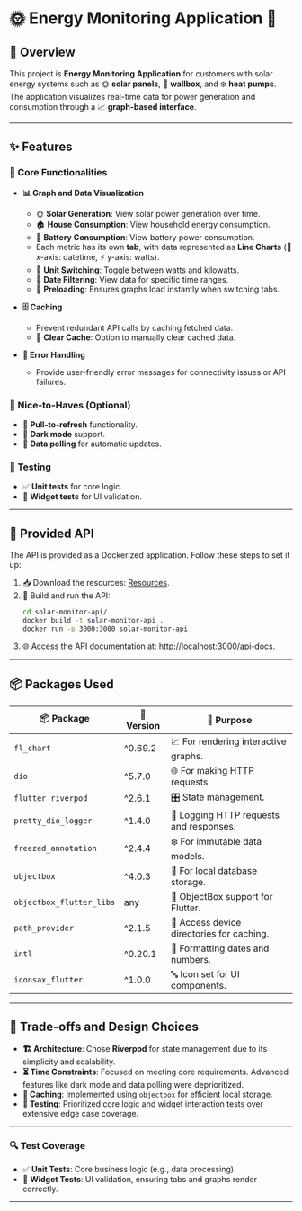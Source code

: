 # 🌞 Energy Monitoring Application 🌟

## 🌟 Overview

This project is **Energy Monitoring Application** for customers with solar energy systems such as 🌞 **solar panels**, 🔌 **wallbox**, and ❄️ **heat pumps**. The application visualizes real-time data for power generation and consumption through a 📈 **graph-based interface**.

---

## ✨ Features

### 🧩 Core Functionalities
- **📊 Graph and Data Visualization**
    - 🌞 **Solar Generation**: View solar power generation over time.
    - 🏠 **House Consumption**: View household energy consumption.
    - 🔋 **Battery Consumption**: View battery power consumption.
    - Each metric has its own **tab**, with data represented as **Line Charts** (📅 x-axis: datetime, ⚡ y-axis: watts).
    - 🔄 **Unit Switching**: Toggle between watts and kilowatts.
    - 📅 **Date Filtering**: View data for specific time ranges.
    - 🚀 **Preloading**: Ensures graphs load instantly when switching tabs.

- **🗄️ Caching**
    - Prevent redundant API calls by caching fetched data.
    - 🧹 **Clear Cache**: Option to manually clear cached data.

- **🚨 Error Handling**
    - Provide user-friendly error messages for connectivity issues or API failures.

### 🎁 Nice-to-Haves (Optional)
- 🔄 **Pull-to-refresh** functionality.
- 🌙 **Dark mode** support.
- 🔄 **Data polling** for automatic updates.

### 🧪 Testing
- ✅ **Unit tests** for core logic.
- 🧩 **Widget tests** for UI validation.

---

## 🔌 Provided API

The API is provided as a Dockerized application. Follow these steps to set it up:

1. 📥 Download the resources: [Resources](https://enpalcorepgtechiv.blob.core.windows.net/tech-interview/flutter/20241029_4a832b05/Take_Home_Challenge_Resources.zip).
2. 🚀 Build and run the API:
   ```bash
   cd solar-monitor-api/
   docker build -t solar-monitor-api .
   docker run -p 3000:3000 solar-monitor-api
   ```
3. 🌐 Access the API documentation at: [http://localhost:3000/api-docs](http://localhost:3000/api-docs).

---

## 📦 Packages Used

| 📦 Package                | 🔢 Version  | 📝 Purpose                                   |
|--------------------------|-------------|---------------------------------------------|
| `fl_chart`               | ^0.69.2    | 📈 For rendering interactive graphs.         |
| `dio`                    | ^5.7.0     | 🌐 For making HTTP requests.                |
| `flutter_riverpod`       | ^2.6.1     | 🎛️ State management.                        |
| `pretty_dio_logger`      | ^1.4.0     | 📝 Logging HTTP requests and responses.     |
| `freezed_annotation`     | ^2.4.4     | ❄️ For immutable data models.               |
| `objectbox`              | ^4.0.3     | 💾 For local database storage.              |
| `objectbox_flutter_libs` | any         | 🔌 ObjectBox support for Flutter.           |
| `path_provider`          | ^2.1.5     | 📂 Access device directories for caching.   |
| `intl`                   | ^0.20.1    | 📆 Formatting dates and numbers.            |
| `iconsax_flutter`        | ^1.0.0     | 🔤 Icon set for UI components.              |

---

## 🤔 Trade-offs and Design Choices
- **🏗️ Architecture**: Chose **Riverpod** for state management due to its simplicity and scalability.
- **⏳ Time Constraints**: Focused on meeting core requirements. Advanced features like dark mode and data polling were deprioritized.
- **📂 Caching**: Implemented using `objectbox` for efficient local storage.
- **🧪 Testing**: Prioritized core logic and widget interaction tests over extensive edge case coverage.

---

### 🔍 Test Coverage
- ✅ **Unit Tests**: Core business logic (e.g., data processing).
- 🧩 **Widget Tests**: UI validation, ensuring tabs and graphs render correctly.

---